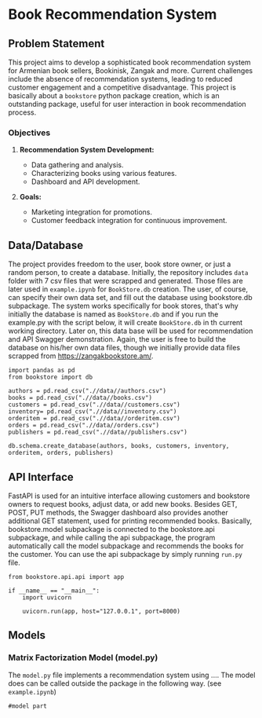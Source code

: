 # Book Recommendation System

## Problem Statement

This project aims to develop a sophisticated book recommendation system for Armenian book sellers, Bookinisk, Zangak and more. Current challenges include the absence of recommendation systems, leading to reduced customer engagement and a competitive disadvantage. This project is basically about a `bookstore` python package creation, which is an outstanding package, useful for user interaction in book recommendation process. 
### Objectives

1. **Recommendation System Development:**
   - Data gathering and analysis.
   - Characterizing books using various features.
   - Dashboard and API development.

2. **Goals:**
   - Marketing integration for promotions.
   - Customer feedback integration for continuous improvement.

## Data/Database

The project provides freedom to the user, book store owner, or just a random person, to create a database. Initially, the repository includes `data` folder with 7 csv files that were scrapped and generated. Those files are later used in `example.ipynb` for  `BookStore.db` creation. The user, of course, can specify their own data set, and fill out the database using bookstore.db subpackage. The system works specifically for book stores, that's why initially the database is named as `BookStore.db` and if you run the example.py with the script below, it will create `BookStore.db` in th current working directory. Later on, this data base will be used for recommendation and API Swagger demonstration. Again, the user is free to build the database on his/her own data files, though we initially provide data files scrapped from https://zangakbookstore.am/.  

```{python }
import pandas as pd
from bookstore import db

authors = pd.read_csv(".//data//authors.csv")
books = pd.read_csv(".//data//books.csv")
customers = pd.read_csv(".//data//customers.csv")
inventory= pd.read_csv(".//data//inventory.csv")
orderitem = pd.read_csv(".//data//orderitem.csv")
orders = pd.read_csv(".//data//orders.csv")
publishers = pd.read_csv(".//data//publishers.csv")

db.schema.create_database(authors, books, customers, inventory, orderitem, orders, publishers)

```

## API Interface

FastAPI is used for an intuitive interface allowing customers and bookstore owners to request books, adjust data, or add new books. Besides GET, POST, PUT methods, the Swagger dashboard also provides another additional GET statement, used for printing recommended books. Basically, bookstore.model subpackage is connected to the bookstore.api subpackage, and while calling the api subpackage, the program automatically call the model subpackage and recommends the books for the customer. You can use the api subpackage by simply running `run.py` file. 

```{python }
from bookstore.api.api import app

if __name__ == "__main__":
    import uvicorn

    uvicorn.run(app, host="127.0.0.1", port=8000)

```

## Models

### Matrix Factorization Model (model.py)

The `model.py` file implements a recommendation system using .... The model does can be called outside the package in the following way. (see `example.ipynb`)

```{python}
#model part
```




